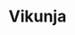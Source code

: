 ---
draft: false
title: Vikunja
content:
  id: vikunja
  name: Vikunja
  website: https://vikunja.io/
  short_description: The open-source to-do app. Organize everything, on all platforms.
---